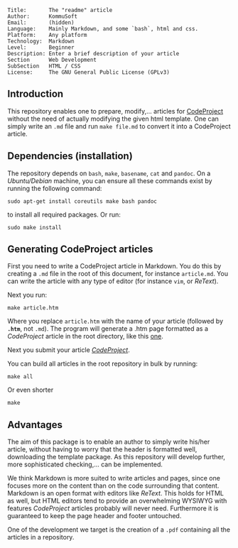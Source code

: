     Title:       The "readme" article
    Author:      KommuSoft
    Email:       (hidden)
    Language:    Mainly Markdown, and some `bash`, html and css.
    Platform:    Any platform
    Technology:  Markdown
    Level:       Beginner
    Description: Enter a brief description of your article
    Section      Web Development
    SubSection   HTML / CSS
    License:     The GNU General Public License (GPLv3)

## Introduction

This repository enables one to prepare, modify,... articles for [CodeProject](http://www.codeproject.com/) without the need of actually modifying the given html template. One can simply write an `.md` file and run `make file.md` to convert it into a CodeProject article.


## Dependencies (installation)

The repository depends on `bash`, `make`, `basename`, `cat` and `pandoc`. On a *Ubuntu/Debian* machine, you can ensure all these commands exist by running the following command:

    sudo apt-get install coreutils make bash pandoc

to install all required packages. Or run:

    sudo make install

## Generating CodeProject articles

First you need to write a CodeProject article in Markdown. You do this by creating a `.md` file in the root of this document, for instance `article.md`. You can write the article with any type of editor (for instance `vim`, or *ReText*).

Next you run:

    make article.htm

Where you replace `article.htm` with the name of your article (followed by **`.htm`**, not `.md`). The program will generate a .htm page formatted as a *CodeProject* article in the root directory, like this [one](README.htm).

Next you submit your article [*CodeProject*](http://www.codeproject.com/script/Articles/Submit.aspx).

You can build all articles in the root repository in bulk by running:

    make all

Or even shorter

    make

## Advantages

The aim of this package is to enable an author to simply write his/her article, without having to worry that the header is formatted well, downloading the template package. As this repository will develop further, more sophisticated checking,... can be implemented.

We think Markdown is more suited to write articles and pages, since one focuses more on the content than on the code surrounding that content. Markdown is an open format with editors like *ReText*. This holds for HTML as well, but HTML editors tend to provide an overwhelming WYSIWYG with features *CodeProject* articles probably will never need. Furthermore it is guaranteed to keep the page header and footer untouched.

One of the development we target is the creation of a `.pdf` containing all the articles in a repository.